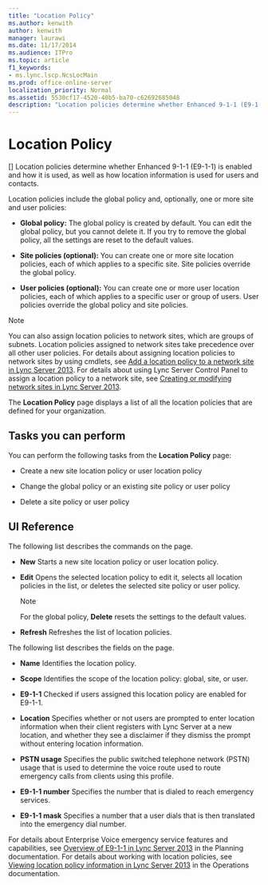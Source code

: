 ```yaml
---
title: "Location Policy"
ms.author: kenwith
author: kenwith
manager: laurawi
ms.date: 11/17/2014
ms.audience: ITPro
ms.topic: article
f1_keywords:
- ms.lync.lscp.NcsLocMain
ms.prod: office-online-server
localization_priority: Normal
ms.assetid: 5530cf17-4520-40b5-ba70-c62692685048
description: "Location policies determine whether Enhanced 9-1-1 (E9-1-1) is enabled and how it is used, as well as how location information is used for users and contacts."
---
```


# Location Policy
[]
Location policies determine whether Enhanced 9-1-1 (E9-1-1) is enabled and how it is used, as well as how location information is used for users and contacts. 
  
Location policies include the global policy and, optionally, one or more site and user policies:
  
- **Global policy:** The global policy is created by default. You can edit the global policy, but you cannot delete it. If you try to remove the global policy, all the settings are reset to the default values. 
    
- **Site policies (optional):** You can create one or more site location policies, each of which applies to a specific site. Site policies override the global policy. 
    
- **User policies (optional):** You can create one or more user location policies, each of which applies to a specific user or group of users. User policies override the global policy and site policies. 
    
> [!NOTE]
> You can also assign location policies to network sites, which are groups of subnets. Location policies assigned to network sites take precedence over all other user policies. For details about assigning location policies to network sites by using cmdlets, see [Add a location policy to a network site in Lync Server 2013](add-a-location-policy-to-a-network-site.md). For details about using Lync Server Control Panel to assign a location policy to a network site, see [Creating or modifying network sites in Lync Server 2013](creating-or-modifying-network-sites.md). 
  
The **Location Policy** page displays a list of all the location policies that are defined for your organization. 
  
## Tasks you can perform

You can perform the following tasks from the **Location Policy** page: 
  
- Create a new site location policy or user location policy
    
- Change the global policy or an existing site policy or user policy
    
- Delete a site policy or user policy
    
## UI Reference

The following list describes the commands on the page.
  
- **New** Starts a new site location policy or user location policy. 
    
- **Edit** Opens the selected location policy to edit it, selects all location policies in the list, or deletes the selected site policy or user policy. 
    
    > [!NOTE]
    > For the global policy, **Delete** resets the settings to the default values. 
  
- **Refresh** Refreshes the list of location policies. 
    
The following list describes the fields on the page.
  
- **Name** Identifies the location policy. 
    
- **Scope** Identifies the scope of the location policy: global, site, or user. 
    
- **E9-1-1** Checked if users assigned this location policy are enabled for E9-1-1. 
    
- **Location** Specifies whether or not users are prompted to enter location information when their client registers with Lync Server at a new location, and whether they see a disclaimer if they dismiss the prompt without entering location information. 
    
- **PSTN usage** Specifies the public switched telephone network (PSTN) usage that is used to determine the voice route used to route emergency calls from clients using this profile. 
    
- **E9-1-1 number** Specifies the number that is dialed to reach emergency services. 
    
- **E9-1-1 mask** Specifies a number that a user dials that is then translated into the emergency dial number. 
    
For details about Enterprise Voice emergency service features and capabilities, see [Overview of E9-1-1 in Lync Server 2013](overview-of-e9-1-1.md) in the Planning documentation. For details about working with location policies, see [Viewing location policy information in Lync Server 2013](viewing-location-policy-information.md) in the Operations documentation. 
  

